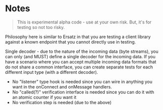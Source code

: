 # Notes

> This is experimental alpha code - use at your own risk.
> But, it's for testing so not too risky.

Philosophy here is similar to Ersatz in that you are testing a client library against a known endpoint that you cannot 
directly use in testing.

Single decoder - due to the nature of the incoming data (byte streams), you can only (and MUST) define a single decoder
for the incoming data. If you have a scenario where you can accept multiple incoming data formats that do not share a 
common interface, you can create separate tests for each different input type (with a different decoder).

* No "listener" type hook is needed since you can wire in anything you want in the onConnect and onMessage handlers.
* No "called(?)" verification interface is needed since you can do it with an atomic counter if you want it
* No verification step is needed (due to the above)